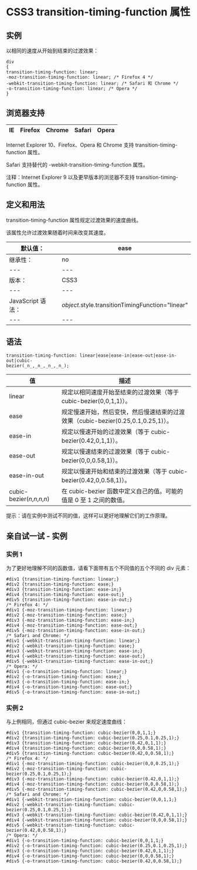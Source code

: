 # CSS3 transition-timing-function 属性



## 实例

以相同的速度从开始到结束的过渡效果：

```
div
{
transition-timing-function: linear;
-moz-transition-timing-function: linear; /* Firefox 4 */
-webkit-transition-timing-function: linear; /* Safari 和 Chrome */
-o-transition-timing-function: linear; /* Opera */
}

```

## 浏览器支持

| IE | Firefox | Chrome | Safari | Opera |
| --- | --- | --- | --- | --- |

Internet Explorer 10、Firefox、Opera 和 Chrome 支持 transition-timing-function 属性。

Safari 支持替代的 -webkit-transition-timing-function 属性。

注释：Internet Explorer 9 以及更早版本的浏览器不支持 transition-timing-function 属性。

## 定义和用法

transition-timing-function 属性规定过渡效果的速度曲线。

该属性允许过渡效果随着时间来改变其速度。

| 默认值： | ease |
| --- | --- |
| 继承性： | no |
| --- | --- |
| 版本： | CSS3 |
| --- | --- |
| JavaScript 语法： | _object_.style.transitionTimingFunction="linear" |
| --- | --- |

## 语法

```
transition-timing-function: linear|ease|ease-in|ease-out|ease-in-out|cubic-
bezier(_n_,_n_,_n_,_n_);
```

| 值 | 描述 |
| --- | --- |
| linear | 规定以相同速度开始至结束的过渡效果（等于 cubic-bezier(0,0,1,1)）。 |
| ease | 规定慢速开始，然后变快，然后慢速结束的过渡效果（cubic-bezier(0.25,0.1,0.25,1)）。 |
| ease-in | 规定以慢速开始的过渡效果（等于 cubic-bezier(0.42,0,1,1)）。 |
| ease-out | 规定以慢速结束的过渡效果（等于 cubic-bezier(0,0,0.58,1)）。 |
| ease-in-out | 规定以慢速开始和结束的过渡效果（等于 cubic-bezier(0.42,0,0.58,1)）。 |
| cubic-bezier(_n_,_n_,_n_,_n_) | 在 cubic-bezier 函数中定义自己的值。可能的值是 0 至 1 之间的数值。 |

提示：请在实例中测试不同的值，这样可以更好地理解它们的工作原理。

## 亲自试一试 - 实例

### 实例 1

为了更好地理解不同的函数值，请看下面带有五个不同值的五个不同的 div 元素：

```
#div1 {transition-timing-function: linear;}
#div2 {transition-timing-function: ease;}
#div3 {transition-timing-function: ease-in;}
#div4 {transition-timing-function: ease-out;}
#div5 {transition-timing-function: ease-in-out;}
/* Firefox 4: */
#div1 {-moz-transition-timing-function: linear;}
#div2 {-moz-transition-timing-function: ease;}
#div3 {-moz-transition-timing-function: ease-in;}
#div4 {-moz-transition-timing-function: ease-out;}
#div5 {-moz-transition-timing-function: ease-in-out;}
/* Safari and Chrome: */
#div1 {-webkit-transition-timing-function: linear;}
#div2 {-webkit-transition-timing-function: ease;}
#div3 {-webkit-transition-timing-function: ease-in;}
#div4 {-webkit-transition-timing-function: ease-out;}
#div5 {-webkit-transition-timing-function: ease-in-out;}
/* Opera: */
#div1 {-o-transition-timing-function: linear;}
#div2 {-o-transition-timing-function: ease;}
#div3 {-o-transition-timing-function: ease-in;}
#div4 {-o-transition-timing-function: ease-out;}
#div5 {-o-transition-timing-function: ease-in-out;}

```



### 实例 2

与上例相同，但通过 cubic-bezier 来规定速度曲线：

```
#div1 {transition-timing-function: cubic-bezier(0,0,1,1;}
#div2 {transition-timing-function: cubic-bezier(0.25,0.1,0.25,1);}
#div3 {transition-timing-function: cubic-bezier(0.42,0,1,1);}
#div4 {transition-timing-function: cubic-bezier(0,0,0.58,1);}
#div5 {transition-timing-function: cubic-bezier(0.42,0,0.58,1);}
/* Firefox 4: */
#div1 {-moz-transition-timing-function: cubic-bezier(0,0,0.25,1);}
#div2 {-moz-transition-timing-function: cubic-bezier(0.25,0.1,0.25,1);}
#div3 {-moz-transition-timing-function: cubic-bezier(0.42,0,1,1);}
#div4 {-moz-transition-timing-function: cubic-bezier(0,0,0.58,1);}
#div5 {-moz-transition-timing-function: cubic-bezier(0.42,0,0.58,1);}
/* Safari and Chrome: */
#div1 {-webkit-transition-timing-function: cubic-bezier(0,0,1,1;}
#div2 {-webkit-transition-timing-function: cubic-bezier(0.25,0.1,0.25,1);}
#div3 {-webkit-transition-timing-function: cubic-bezier(0.42,0,1,1);}
#div4 {-webkit-transition-timing-function: cubic-bezier(0,0,0.58,1);}
#div5 {-webkit-transition-timing-function: cubic-bezier(0.42,0,0.58,1);}
/* Opera: */
#div1 {-o-transition-timing-function: cubic-bezier(0,0,1,1;}
#div2 {-o-transition-timing-function: cubic-bezier(0.25,0.1,0.25,1);}
#div3 {-o-transition-timing-function: cubic-bezier(0.42,0,1,1);}
#div4 {-o-transition-timing-function: cubic-bezier(0,0,0.58,1);}
#div5 {-o-transition-timing-function: cubic-bezier(0.42,0,0.58,1);}

```





